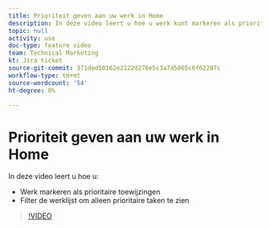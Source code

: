 ```yaml
---
title: Prioriteit geven aan uw werk in Home
description: In deze video leert u hoe u werk kunt markeren als prioritaire toewijzingen en hoe u de lijst Home Work kunt filteren om alleen prioritair werk weer te geven.
topic: null
activity: use
doc-type: feature video
team: Technical Marketing
kt: Jira ticket
source-git-commit: 371ded50162e2122d276e5c3a7d5865c6f62207c
workflow-type: tm+mt
source-wordcount: '54'
ht-degree: 0%

---
```


# Prioriteit geven aan uw werk in Home

In deze video leert u hoe u:

* Werk markeren als prioritaire toewijzingen
* Filter de werklijst om alleen prioritaire taken te zien

>[!VIDEO](https://video.tv.adobe.com/v/335100/?quality=12)
